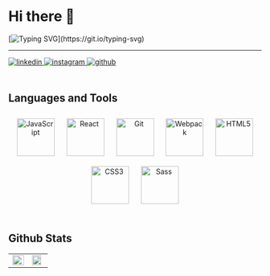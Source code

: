 # Hi there :wave: 

[![Typing SVG](https://readme-typing-svg.demolab.com?font=Tektur&duration=2500&pause=500&color=B6EADA&background=03001C&center=true&vCenter=true&multiline=true&width=300&height=75&lines=My+name+is+Ian+Covaliuc.;+I'am+a+Front-End+Developer.)](https://git.io/typing-svg)

---

<a href="https://linkedin.com/in/https://www.linkedin.com/in/ian-covaliuc/" target="_blank">
<img src=https://img.shields.io/badge/linkedin-%231E77B5.svg?&style=for-the-badge&logo=linkedin&logoColor=white alt=linkedin style="margin-bottom: 5px;" />
</a>
<a href="https://instagram.com/https://www.instagram.com/system.rar/" target="_blank">
<img src=https://img.shields.io/badge/instagram-%23000000.svg?&style=for-the-badge&logo=instagram&logoColor=white alt=instagram style="margin-bottom: 5px;" />
</a>
<a href="https://github.com/https://github.com/SystemRar" target="_blank">
<img src=https://img.shields.io/badge/github-%2324292e.svg?&style=for-the-badge&logo=github&logoColor=white alt=github style="margin-bottom: 5px;" />
</a>


<br/>

</td><td valign="top" width="50%">

</td></tr></table>  

<br/>  


## Languages and Tools
<div align="center"> 
<a href="https://www.javascript.com/" target="_blank"><img style="margin: 10px" src="https://profilinator.rishav.dev/skills-assets/javascript-original.svg" alt="JavaScript" height="75" /></a>
<a href="https://reactjs.org/" target="_blank"><img style="margin: 10px" src="https://profilinator.rishav.dev/skills-assets/react-original-wordmark.svg" alt="React" height="75" /></a>
<a href="https://github.com/" target="_blank"><img style="margin: 10px" src="https://profilinator.rishav.dev/skills-assets/git-scm-icon.svg" alt="Git" height="75" /></a>  
<a href="https://webpack.js.org/" target="_blank"><img style="margin: 10px" src="https://profilinator.rishav.dev/skills-assets/webpack-original.svg" alt="Webpack" height="75" /></a>  
<a href="https://en.wikipedia.org/wiki/HTML5" target="_blank"><img style="margin: 10px" src="https://profilinator.rishav.dev/skills-assets/html5-original-wordmark.svg" alt="HTML5" height="75" /></a> 
<a href="https://www.w3schools.com/css/" target="_blank"><img style="margin: 10px" src="https://profilinator.rishav.dev/skills-assets/css3-original-wordmark.svg" alt="CSS3" height="75" /></a>  
<a href="https://sass-lang.com/" target="_blank"><img style="margin: 10px" src="https://profilinator.rishav.dev/skills-assets/sass-original.svg" alt="Sass" height="75" /></a>  
</div>   

<br/>  


## Github Stats
<table><tr><td valign="top" width="50%">

<div align="right"><img src="https://github-readme-stats.vercel.app/api?username=SystemRar&show_icons=true&count_private=false&hide_border=true" align="right" style="width: 100%"/></div>

</td><td valign="top" width="50%">

<img src="https://github-readme-stats.vercel.app/api/top-langs/?username=SystemRar&show_icons=true&count_private=falsehide_border=true&layout=compact" align="left" style="width: 89%" />
</td></tr></table>
